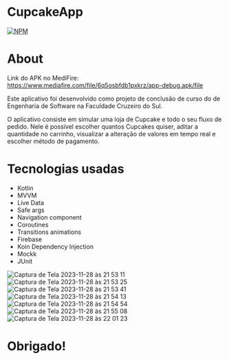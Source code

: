 # CupcakeApp

[![NPM](https://img.shields.io/npm/l/react)](https://github.com/dinoknot/ToDo_App_Room_MVVM/blob/main/LICENSE) 

# About

Link do APK no MediFire: https://www.mediafire.com/file/6q5osbfdb1pxkrz/app-debug.apk/file

Este aplicativo foi desenvolvido como projeto de conclusão de curso do de Engenharia de Software na Faculdade Cruzeiro do Sul.

O aplicativo consiste em simular uma loja de Cupcake e todo o seu fluxo de pedido.
Nele é possível escolher quantos Cupcakes quiser, aditar a quantidade no carrinho, visualizar a alteração de valores em tempo real e escolher método de pagamento.


# Tecnologias usadas

- Kotlin
- MVVM
- Live Data
- Safe args
- Navigation component
- Coroutines
- Transitions animations
- Firebase
- Koin Dependency Injection
- Mockk
- JUnit

![Captura de Tela 2023-11-28 às 21 53 11](https://github.com/diegoamribeiro/CupcakeApp/assets/50756528/1ee4f36e-8fbc-4c9d-bede-fcec6a10275f) ![Captura de Tela 2023-11-28 às 21 53 25](https://github.com/diegoamribeiro/CupcakeApp/assets/50756528/072dfc4c-0621-47f7-918a-19b072cf152d)
![Captura de Tela 2023-11-28 às 21 53 41](https://github.com/diegoamribeiro/CupcakeApp/assets/50756528/0eb54c6d-e7c6-43ed-96c7-57c4f9f1a167) ![Captura de Tela 2023-11-28 às 21 54 13](https://github.com/diegoamribeiro/CupcakeApp/assets/50756528/f58613f0-290b-4797-8c6d-b4e386549e1f)
![Captura de Tela 2023-11-28 às 21 54 54](https://github.com/diegoamribeiro/CupcakeApp/assets/50756528/02b7a245-9896-44ef-976a-3d86cd9ae0a2) ![Captura de Tela 2023-11-28 às 21 55 08](https://github.com/diegoamribeiro/CupcakeApp/assets/50756528/6fb33345-ccb7-4478-b1f9-a9c302aaf444)
![Captura de Tela 2023-11-28 às 22 01 23](https://github.com/diegoamribeiro/CupcakeApp/assets/50756528/9696d76c-81e3-4ab7-825d-1637982e4338)



# Obrigado!

